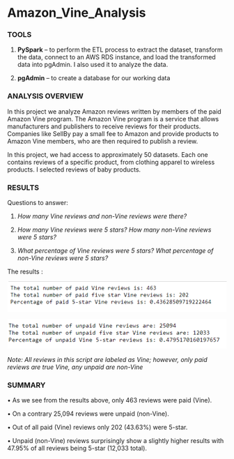 # Amazon_Vine_Analysis


### TOOLS


1.	**PySpark** – to perform the ETL process to extract the dataset, transform the data, connect to an AWS RDS instance, and load the transformed data into pgAdmin. I also used it to analyze the data.

2.	**pgAdmin** – to create a database for our working data


### ANALYSIS OVERVIEW

In this project we analyze Amazon reviews written by members of the paid Amazon Vine program. The Amazon Vine program is a service that allows manufacturers and publishers to receive reviews for their products. Companies like SellBy pay a small fee to Amazon and provide products to Amazon Vine members, who are then required to publish a review.


In this project, we had access to approximately 50 datasets. Each one contains reviews of a specific product, from clothing apparel to wireless products. I selected reviews of baby products.

[](https://s3.amazonaws.com/amazon-reviews-pds/tsv/amazon_reviews_us_Baby_v1_00.tsv.gz)


### RESULTS

Questions to answer:

1.	*How many Vine reviews and non-Vine reviews were there?* 

2.	*How many Vine reviews were 5 stars? How many non-Vine reviews were 5 stars?*

3.	*What percentage of Vine reviews were 5 stars? What percentage of non-Vine reviews were 5 stars?*


The results :


![]( https://github.com/jojobear2020/Amazon_Vine_Analysis/blob/main/images/paid_vine_reviews_summary.PNG)


![](https://github.com/jojobear2020/Amazon_Vine_Analysis/blob/main/images/unpaid_vine_reviews_summary.PNG)

*Note: All reviews in this script are labeled as Vine; however, only paid reviews are true Vine, any unpaid are non-Vine*


### SUMMARY

•	As we see from the results above, only 463 reviews were paid (Vine).

•	On a contrary 25,094 reviews were unpaid (non-Vine). 

•	Out of all paid (Vine) reviews only 202 (43.63%) were 5-star.

•	Unpaid (non-Vine) reviews surprisingly show a slightly higher results with 47.95% of all reviews being 5-star (12,033 total).
